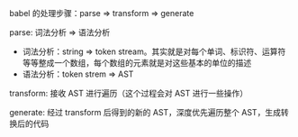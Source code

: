 babel 的处理步骤：parse => transform => generate

parse: 词法分析 => 语法分析

- 词法分析：string => token stream。其实就是对每个单词、标识符、运算符等等整成一个数组，每个数组的元素就是对这些基本的单位的描述
- 语法分析：token strem => AST

transform: 接收 AST 进行遍历（这个过程会对 AST 进行一些操作）

generate: 经过 transform 后得到的新的 AST，深度优先遍历整个 AST，生成转换后的代码
